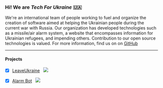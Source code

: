### Hi! We are _Tech For Ukraine_ :ukraine:
We're an international team of people working to fuel and organize the creation of software aimed at helping the Ukrainian people during the current war with Russia. Our organization has developed technologies such as a missile/air alarm system, a website that encompasses information for Ukrainian refugees, and impending others. Contribution to our open source technologies is valued. For more information, find us on on [GitHub](https://github.com/Ukraine-Relief-Efforts)

---

#### Projects
- [x] [LeaveUkraine](https://leaveukraine.com) &nbsp; ![](https://img.shields.io/github/issues/Ukraine-Relief-Efforts/ukraine-info-guide?style=plastic)
- [x] [Alarm Bot](https://github.com/Ukraine-Relief-Efforts/AlarmBot) &nbsp; ![](https://img.shields.io/github/issues/Ukraine-Relief-Efforts/AlarmBot)

